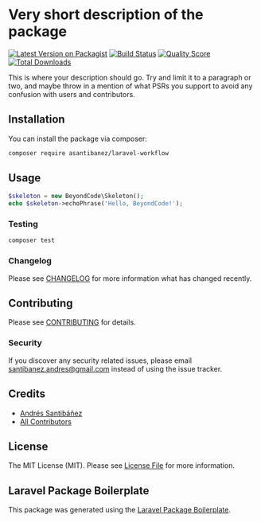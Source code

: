 # Very short description of the package

[![Latest Version on Packagist](https://img.shields.io/packagist/v/asantibanez/laravel-workflow.svg?style=flat-square)](https://packagist.org/packages/asantibanez/laravel-workflow)
[![Build Status](https://img.shields.io/travis/asantibanez/laravel-workflow/master.svg?style=flat-square)](https://travis-ci.org/asantibanez/laravel-workflow)
[![Quality Score](https://img.shields.io/scrutinizer/g/asantibanez/laravel-workflow.svg?style=flat-square)](https://scrutinizer-ci.com/g/asantibanez/laravel-workflow)
[![Total Downloads](https://img.shields.io/packagist/dt/asantibanez/laravel-workflow.svg?style=flat-square)](https://packagist.org/packages/asantibanez/laravel-workflow)

This is where your description should go. Try and limit it to a paragraph or two, and maybe throw in a mention of what PSRs you support to avoid any confusion with users and contributors.

## Installation

You can install the package via composer:

```bash
composer require asantibanez/laravel-workflow
```

## Usage

``` php
$skeleton = new BeyondCode\Skeleton();
echo $skeleton->echoPhrase('Hello, BeyondCode!');
```

### Testing

``` bash
composer test
```

### Changelog

Please see [CHANGELOG](CHANGELOG.md) for more information what has changed recently.

## Contributing

Please see [CONTRIBUTING](CONTRIBUTING.md) for details.

### Security

If you discover any security related issues, please email santibanez.andres@gmail.com instead of using the issue tracker.

## Credits

- [Andrés Santibáñez](https://github.com/asantibanez)
- [All Contributors](../../contributors)

## License

The MIT License (MIT). Please see [License File](LICENSE.md) for more information.

## Laravel Package Boilerplate

This package was generated using the [Laravel Package Boilerplate](https://laravelpackageboilerplate.com).